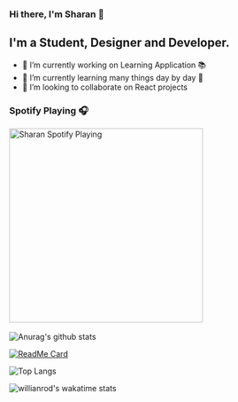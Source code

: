 ### Hi there, I'm Sharan 👋

## I'm a Student, Designer and Developer.

- 🔭 I’m currently working on Learning Application 📚
- 🌱 I’m currently learning many things day by day 📖
- 👯 I’m looking to collaborate on React projects



### Spotify Playing 🎧

[<img src="https://now-playing-codestackr.vercel.app/api/spotify-playing" alt="Sharan Spotify Playing" width="350" />](https://open.spotify.com/user/2nkzole4gi7dywaqgjhko10qf)
<br/>
<br/>
![Anurag's github stats](https://github-readme-stats.vercel.app/api?username=sharankarthikyan&count_private=true&show_icons=true&theme=calm)

[![ReadMe Card](https://github-readme-stats.vercel.app/api/pin/?username=sharankarthikyan&repo=notes-taking-app-using-reactJS&theme=calm)](https://github.com/sharankarthikyan/notes-taking-app-using-reactJS)

![Top Langs](https://github-readme-stats.vercel.app/api/top-langs/?username=sharankarthikyan&theme=calm&layout=compact)

![willianrod's wakatime stats](https://github-readme-stats.vercel.app/api/wakatime?username=sharankarthikyan&theme=calm)



<!--
### Connect with me:

[<img align="left" alt="sharankarthikeyan.ml" width="22px" src="" />][website]
[<img align="left" alt="codeSTACKr | LinkedIn" width="22px" src="https://cdn.jsdelivr.net/npm/simple-icons@v3/icons/linkedin.svg" />][linkedin]
[<img align="left" alt="codeSTACKr | Instagram" width="22px" src="https://cdn.jsdelivr.net/npm/simple-icons@v3/icons/instagram.svg" />][instagram]
-->

<!--
**sharankarthikyan/sharankarthikyan** is a ✨ _special_ ✨ repository because its `README.md` (this file) appears on your GitHub profile.

Here are some ideas to get you started:

- 🔭 I’m currently working on 
- 🌱 I’m currently learning ...
- 👯 I’m looking to collaborate on ...
- 🤔 I’m looking for help with ...
- 💬 Ask me about ...
- 📫 How to reach me: ...
- 😄 Pronouns: ...
- ⚡ Fun fact: ...
-->

